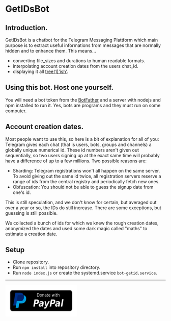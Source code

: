 # GetIDsBot

## Introduction.

GetIDsBot is a chatbot for the Telegram Messaging Plattform which main purpose
is to extract useful informations from messages that are normally hidden and
to enhance them. This means...

- converting file_sizes and durations to human readable formats.
- interpolating account creation dates from the users chat_id.
- displaying it all [tree(1)'ish'](<https://en.wikipedia.org/wiki/Tree_(command)>).

## Using this bot. Host one yourself.

You will need a bot token from the [BotFather](https://t.me/botfather) and a server with nodejs and npm installed to run it. 
Yes, bots are programs and they must run on some computer.

## Account creation dates.

Most people want to use this, so here is a bit of explanation for all of you:
Telegram gives each chat (that is users, bots, groups and channels) a globally
unique numerical id. These id numbers aren't given out sequentially, so two users
signing up at the exact same time will probably have a difference of up to a few
millions. Two possible reasons are:

- Sharding: Telegram registrations won't all happen on the same server. To avoid
  giving out the same id twice, all registration servers reserve a range of ids
  from the central registry and periodically fetch new ones.
- Obfuscation: You should not be able to guess the signup date from one's id.

This is still speculation, and we don't know for certain, but averaged out over
a year or so, the IDs do still increase. There are some exceptions, but guessing
is still possible.

We collected a bunch of ids for which we knew the rough creation dates, anonymized
the dates and used some dark magic called "maths" to estimate a creation date.

## Setup

- Clone repository.
- Run `npm install` into repository directory.
- Run `node index.js` or create the systemd.service <code>bot-getid.service</code>.

---

<a href="https://www.paypal.com/donate/?hosted_button_id=GWWLEXEF3XL92">
  <img src="https://raw.githubusercontent.com/kraloveckey/kraloveckey/refs/heads/main/.assets/paypal-donate-button.png" alt="Donate with PayPal" width="225" height="100"/>
</a>

